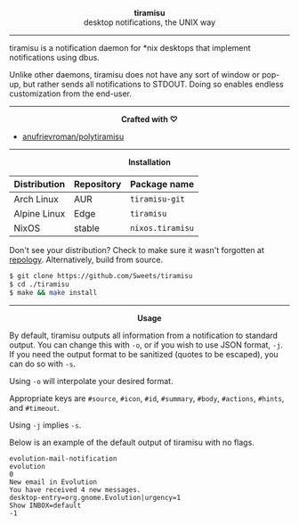 <p align="center">
  <b>tiramisu</b><br/>
  desktop notifications, the UNIX way
</p>

---

tiramisu is a notification daemon for \*nix desktops that implement notifications using dbus.

Unlike other daemons, tiramisu does not have any sort of window or pop-up, but rather sends all notifications to STDOUT. Doing so enables endless customization from the end-user.

---

<p align="center">
  <b>Crafted with ♡</b>
</p>

- [anufrievroman/polytiramisu](https://github.com/anufrievroman/polytiramisu)

---

<p align="center">
  <b>Installation</b>
</p>

|Distribution|Repository|Package name|
|-|-|-|
|Arch Linux|AUR|`tiramisu-git`|
|Alpine Linux|Edge|`tiramisu`|
|NixOS|stable|`nixos.tiramisu`|

Don't see your distribution? Check to make sure it wasn't forgotten at [repology](https://repology.org/projects/?search=tiramisu).
Alternatively, build from source.

```sh
$ git clone https://github.com/Sweets/tiramisu
$ cd ./tiramisu
$ make && make install
```

---

<p align="center">
  <b>Usage</b>
</p>

By default, tiramisu outputs all information from a notification to standard output. You can change this with `-o`, or if you wish to use JSON format, `-j`. If you need the output format to be sanitized (quotes to be escaped), you can do so with `-s`.

Using `-o` will interpolate your desired format.

Appropriate keys are `#source`, `#icon`, `#id`, `#summary`, `#body`, `#actions`, `#hints`, and `#timeout`. 

Using `-j` implies `-s`.

Below is an example of the default output of tiramisu with no flags.

```
evolution-mail-notification
evolution
0
New email in Evolution
You have received 4 new messages.
desktop-entry=org.gnome.Evolution|urgency=1
Show INBOX=default
-1
```
